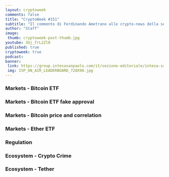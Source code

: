 ```yaml
---
layout: cryptoweek
comments: false
title: "CryptoWeek #151"
subtitle: "Il commento di Ferdinando Ametrano alle crypto-news della settimana."
author: "Staff"
image:
 thumb: cryptoweek-post-thumb.jpg
youtube: 3Uj_frL2Zl0
published: true
cryptoweek: true
podcast: 
banner:
 link: https://group.intesasanpaolo.com/it/sezione-editoriale/intesa-sanpaolo-on-air?utm_campaign=GoldInstitute&utm_source=GoldInstitute&utm_medium=Banner_CPM&utm_content=DisplayAwareness&utm_term=GoldInstitute_Banner_CPM_GoldInstitute_
 img: ISP_ON_AIR_LEADERBOARD_728X90.jpg
---
```


### Markets - Bitcoin ETF

### Markets - Bitcoin ETF fake approval

### Markets - Bitcoin price and correlation

### Markets - Ether ETF

### Regulation

### Ecosystem - Crypto Crime

### Ecosystem - Tether
